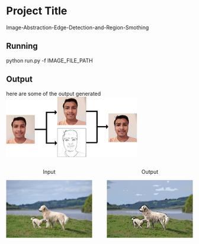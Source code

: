 # Project Title
Image-Abstraction-Edge-Detection-and-Region-Smothing

## Running
python run.py -f IMAGE_FILE_PATH

## Output

here are some of the output generated
<img src="images/imageAbsraction.jpg" alt="Output Image" style="width: 70%; height: auto;">


<div style="display: flex; justify-content: center;">
    <div style="margin-right: 20px;">
        <p align="center">Input</p>
        <img src="images/dogs.jpg" alt="Input Image" style="width: 100%; max-width: 400px;">
    </div>
    <div style="margin-left: 20px;">
        <p align="center">Output</p>
        <img src="images/dogs_out_3.jpg" alt="Output Image" style="width: 100%; max-width: 400px;">
    </div>
</div>




